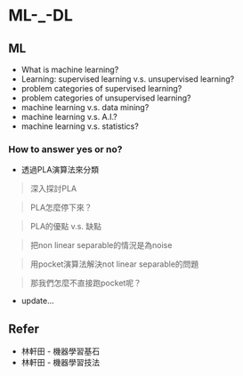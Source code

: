 # ML-_-DL

## ML
* What is machine learning?
* Learning: supervised learning v.s. unsupervised learning?
* problem categories of supervised learning?
* problem categories of unsupervised learning?
* machine learning v.s. data mining?
* machine learning v.s. A.I.?
* machine learning v.s. statistics?

### How to answer yes or no?
* 透過PLA演算法來分類

> 深入探討PLA  

> PLA怎麼停下來？  

> PLA的優點 v.s. 缺點

> 把non linear separable的情況是為noise

> 用pocket演算法解決not linear separable的問題

> 那我們怎麼不直接跑pocket呢？

* update...

## Refer
* 林軒田 - 機器學習基石
* 林軒田 - 機器學習技法
